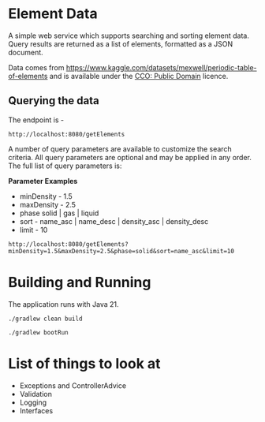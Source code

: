 # Element Data

A simple web service which supports searching and sorting element data. Query results are returned as a list of
elements, formatted as a JSON document.

Data comes from https://www.kaggle.com/datasets/mexwell/periodic-table-of-elements
and is available under the [CCO: Public Domain](https://creativecommons.org/publicdomain/zero/1.0/) licence.

## Querying the data

The endpoint is -

`http://localhost:8080/getElements`

A number of query parameters are available to customize the search criteria. All query parameters are optional and
may be applied in any order. The full list of query parameters is:

**Parameter Examples**

* minDensity - 1.5
* maxDensity - 2.5
* phase solid | gas | liquid
* sort - name_asc | name_desc | density_asc | density_desc
* limit - 10

`http://localhost:8080/getElements?minDensity=1.5&maxDensity=2.5&phase=solid&sort=name_asc&limit=10`

# Building and Running

The application runs with Java 21.

`./gradlew clean build`

`./gradlew bootRun`

# List of things to look at

- Exceptions and ControllerAdvice
- Validation
- Logging
- Interfaces

